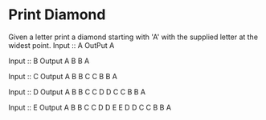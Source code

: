 # Print Diamond
Given a letter print a diamond starting with 'A'
with the supplied letter at the widest point.
Input :: A
OutPut 
A


Input :: B
Output
 A
B B
 A

Input :: C
Output
  A
 B B
C   C
 B B
  A

Input :: D
Output
   A
  B B
 C   C
D     D
 C   C
  B B
   A

Input :: E
Output
    A
   B B
  C   C
 D     D
E       E
 D     D
  C   C
   B B
    A